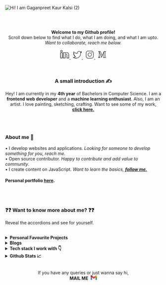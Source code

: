 ![Hi! I am Gaganpreet Kaur Kalsi (2)](https://user-images.githubusercontent.com/54144759/192881904-b8e17207-1169-4cda-812c-b69571a00887.png)

<br><br>
<p align="center" style="margin-top:10px">
<b>
Welcome to my Github profile!</b> <br>
Scroll down below to find what I do, what I am doing, and what I am upto.<br>   
<i>Want to collaborate, reach me below.</i>
</p>

<div align="center">
  <a href="https://www.linkedin.com/in/gaganpreet-kaur-kalsi-2a6650191/">
    <img width="30px" src="/assests/linkedin-line.svg"  />
  </a>
  &nbsp;
  <a href="https://twitter.com/GaganpreetKalsi">
    <img width="28px" src="/assests/twitter-line.svg" />
  </a>  
  &nbsp;
  <a href="https://www.instagram.com/gagancodes_/">
    <img width="28px" src="/assests/instagram-line.svg" />
  </a>  
  &nbsp;
  <a href="https://medium.com/@gaganpreetkaurkalsi">
    <img width="28px" src="/assests/medium-line.svg" />
  </a> 
</div>
<br>
<br>
  
  
<h3 align="center">A small introduction ✍</h3>
<p align="center">Hey! I am currently in my <b>4th year</b> of Bachelors in Computer Science. I am a <b>frontend web developer</b> and a <b>machine learning enthusiast</b>. Also, I am an artist. I love painting, sketching, crafting. Want to see some of my work, <a href="https://www.instagram.com/portraits_by_gagan/"><b>click here.</b></a></p>
<br>
<br>

<h3 align="left">About me 🤔</h3>
<div align="left">
  &bullet;&nbsp;I develop websites and applications.<i> Looking for someone to develop something for you, reach me.</i><br>
  &bullet;&nbsp;Open source contributor.<i> Happy to contribute and add value to community.</i><br>
  &bullet;&nbsp;I create content on JavaScript.<i> Want to learn the basics, <a href="https://www.instagram.com/gagancodes_/"><b>follow me.</b></a></i><br>
</div>
<h4><b>Personal portfolio <a href="https://gaganpreetkaurkalsi.netlify.app/">here</a>.</b></h4>
<br>
<br>  


<h3>❓❓ Want to know more about me? ❓❓</h3>
<p>Reveal the accordions and see for yourself.</p><br>

<details>
  <summary><b>Personal Favourite Projects</b></summary>
<br><br>
  
| Name | Description | Tech Stack | Deployed Link |
|-------|-------|-----|---------|
| <div><b><a href = "https://github.com/GaganpreetKaurKalsi/Resume-Builder">Resume-Builder</a></b></div> | created using React and Saas where you can build your resume. The data is stored in the browser local storage so you don't have to worry about loosing any. | React, SASS | <a href="https://resume-builder-gamma.vercel.app/">Live Link</a> |
| <div><b><a href = "https://github.com/GaganpreetKaurKalsi/SQL-Editor">SQL-Editor</a></b></div> | You can run SQL queries here. Used alasql and codemirror | React, alasql, codemirror, SASS | <a href="https://sql-editor-react.vercel.app/sql-editor">Live Link</a> |
| <div><b><a href = "https://github.com/GaganpreetKaurKalsi/SentimentAnalysis-Streamlit">Sentiment Analysis App</a></b></div> | A sentiment analysis application built using Streamlit which works on text, image, IMDB movie reviews. | Python, Streamlit, NLP libs - Flair, NLTK, Textblob, text2emotion, vader | <a href="https://share.streamlit.io/gaganpreetkaurkalsi/sentimentanalysis-streamlit/main/app.py">Live Link</a> |
| <div><b><a href = "https://github.com/GaganpreetKaurKalsi/Sign-Language-Recognition">Sign Language Recognition</a></b></div> | Help you translate american sign language to english alphabets. Developed 2 interfaces :- detection in realtime and an application deployed using Flask where you can either upload an image of a sign or you can click photos and then predict. | Deep Learning, ANN, Flask, Digital Image Processing, OpenCV, Mediapipe | - |
| <div><b><a href = "https://github.com/GaganpreetKaurKalsi/TypingSpeedTest-JS">Typing Speed Test-JS</a></b></div> | JavaScript app with two modes - Time Mode and Infinity Mode to test Typing Speed. | JavaScript | <a href="https://typingspeedtest-js.netlify.app/">Live Link</a> |
  
  
<br>
</details>

<details>
  <summary><b>Blogs</b></summary>
<br><br>
  
| Title | Description |
|-------|-------|
| <div>⭐ <b><a href = "https://medium.com/analytics-vidhya/getting-started-with-github-api-dc7057e2834d">Getting Started with Github API</a></b></div> | Github REST API v3 using Python. Create repo, delete repo, create issue, comment on issue, etc.  |
| <div>⭐ <b><a href = "https://medium.com/analytics-vidhya/writing-github-readme-e593f278a796">Writing Github README</a></b></div> | Blog covering everything you can do with markdown in Github. A must visit blog for those just starting with Github or building README |
| <div><b><a href = "https://gaganpreetkaurkalsi.hashnode.dev/how-to-use-external-font-files-in-your-react-project">How to use external font files in your REACT project</a></b></div> | Step by step guide on how to add external font files into your react project |
| <div><b><a href = "https://gaganpreetkaurkalsi.hashnode.dev/diving-deep-into-usestate">Diving deep into useState()</a></b></div> | Discover every aspect of useState from passing numbers to arrays to objects as arguments, to analyzing and correcting common mistakes |
  
<br><br>
</details>
<details>
  <summary><b>Tech stack I work with 👇</b></summary>

  <br>
<h4>Web development stack</h4> 

![ReactJS](https://img.shields.io/badge/ReactJS-61DAFB?&style=for-the-badge&logo=react&logoColor=white&style=plastic) ![JavaScript](https://img.shields.io/badge/JavaScript-F7DF1E?style=for-the-badge&logo=javascript&logoColor=white&style=plastic) ![HTML](https://img.shields.io/badge/HTML5-E34F26?style=for-the-badge&logo=html5&logoColor=white&style=plastic) ![CSS](https://img.shields.io/badge/CSS-239120?&style=for-the-badge&logo=css3&logoColor=white&style=plastic) ![TypeScript](https://img.shields.io/badge/TypeScript-007ACC?style=for-the-badge&logo=typescript&logoColor=white&style=plastic) ![ExpressJS](https://img.shields.io/badge/Express.js-404D59?style=for-the-badge&style=plastic) ![NodeJS](https://img.shields.io/badge/Node.js-43853D?style=for-the-badge&logo=node.js&logoColor=white&style=plastic&style=plastic) ![MongoDB](https://img.shields.io/badge/MongoDB-4EA94B?style=for-the-badge&logo=mongodb&logoColor=white&style=plastic) ![GraphQL](https://img.shields.io/badge/-GraphQL-E10098?style=for-the-badge&logo=graphql&logoColor=white&style=plastic) ![Redux](https://img.shields.io/badge/redux-%23593d88.svg?style=for-the-badge&logo=redux&logoColor=white&style=plastic) ![SASS](https://img.shields.io/badge/SASS-hotpink.svg?style=for-the-badge&logo=SASS&logoColor=white&style=plastic)  ![Postman](https://img.shields.io/badge/Postman-FF6C37?style=for-the-badge&logo=postman&logoColor=white&style=plastic)
  
  
<h4>Languages</h4>     

![C](https://img.shields.io/badge/c-%2300599C.svg?style=for-the-badge&logo=c&logoColor=white&style=plastic) ![C++](https://img.shields.io/badge/c++-%2300599C.svg?style=for-the-badge&logo=c%2B%2B&logoColor=white&style=plastic) ![Python](https://img.shields.io/badge/python-3670A0?style=for-the-badge&logo=python&logoColor=ffdd54&style=plastic) ![Java](https://img.shields.io/badge/Java-ED8B00?style=for-the-badge&logo=java&logoColor=white&style=plastic) 

<!-- ![](https://visitor-badge.glitch.me/badge?page_id=GaganpreetKaurKalsi.GaganpreetKaurKalsi) -->


<h4>ML/DL stack</h4>   

![Keras](https://img.shields.io/badge/Keras-%23D00000.svg?style=for-the-badge&logo=Keras&logoColor=white&style=plastic)  ![NumPy](https://img.shields.io/badge/numpy-%23013243.svg?style=for-the-badge&logo=numpy&logoColor=white&style=plastic)  ![Pandas](https://img.shields.io/badge/pandas-%23150458.svg?style=for-the-badge&logo=pandas&logoColor=white&style=plastic)  ![scikit-learn](https://img.shields.io/badge/scikit--learn-%23F7931E.svg?style=for-the-badge&logo=scikit-learn&logoColor=white&style=plastic)  ![TensorFlow](https://img.shields.io/badge/TensorFlow-%23FF6F00.svg?style=for-the-badge&logo=TensorFlow&logoColor=white&style=plastic) ![OpenCV](https://img.shields.io/badge/opencv-%23white.svg?style=for-the-badge&logo=opencv&logoColor=white&style=plastic)

<h4>Version Control</h4>  

![Git](https://img.shields.io/badge/git-%23F05033.svg?style=for-the-badge&logo=git&logoColor=white&style=plastic)  ![GitHub](https://img.shields.io/badge/github-%23121011.svg?style=for-the-badge&logo=github&logoColor=white&style=plastic)


<h4>Hosting/SaaS</h4>    

![Firebase](https://img.shields.io/badge/firebase-%23039BE5.svg?style=for-the-badge&logo=firebase&style=plastic)  ![AWS](https://img.shields.io/badge/AWS-%23FF9900.svg?style=for-the-badge&logo=amazon-aws&logoColor=white&style=plastic) ![Netlify](https://img.shields.io/badge/netlify-%23000000.svg?style=for-the-badge&logo=netlify&logoColor=blue&style=plastic)   

  <br>
</details>
<details>
  <summary><b>Github Stats 📈</b></summary>
<br>

![Gaganpreet Kaur Kalsi' Stats](https://github-readme-stats.vercel.app/api?username=GaganpreetKaurKalsi&show_icons=true) ![Streak](https://github-readme-streak-stats.herokuapp.com/?user=GaganpreetKaurKalsi&theme=light&hide_border=true&line_height=27&width=20)

</details>

<div align="center">
  <br>
  <p>
    If you have any queries or just wanna say hi, <br><b>MAIL ME</b>&nbsp;
  <a href="mailto:gagansinghkalsi4126@gmail.com">
      <img width="20px" src="/assests/gmail.svg" />
  </a></p>
</div>
